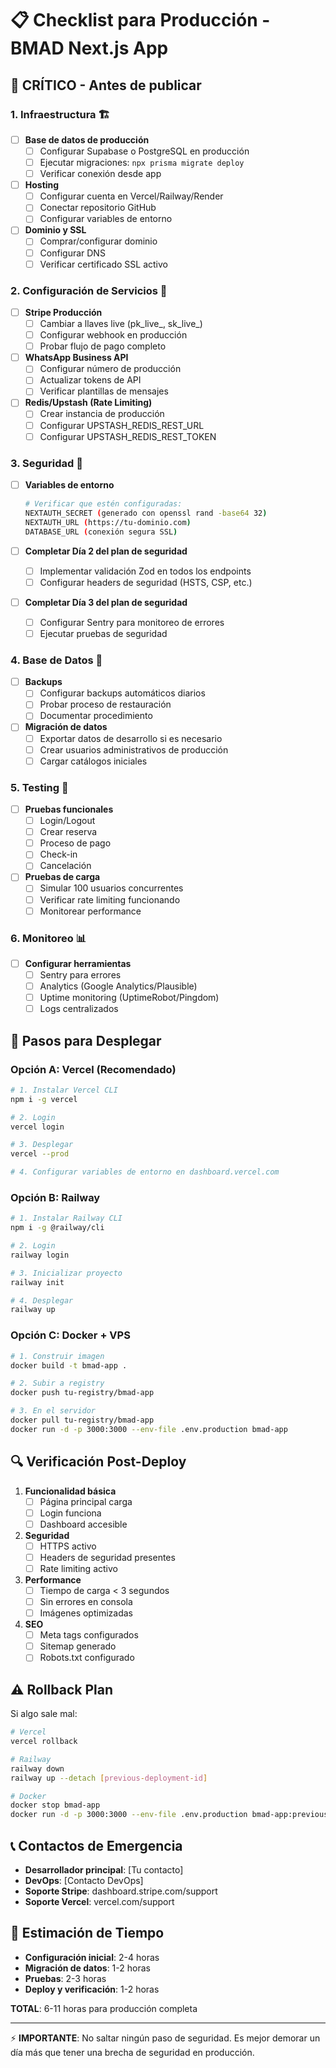 # 📋 Checklist para Producción - BMAD Next.js App

## 🚨 CRÍTICO - Antes de publicar

### 1. **Infraestructura** 🏗️
- [ ] **Base de datos de producción**
  - [ ] Configurar Supabase o PostgreSQL en producción
  - [ ] Ejecutar migraciones: `npx prisma migrate deploy`
  - [ ] Verificar conexión desde app

- [ ] **Hosting**
  - [ ] Configurar cuenta en Vercel/Railway/Render
  - [ ] Conectar repositorio GitHub
  - [ ] Configurar variables de entorno

- [ ] **Dominio y SSL**
  - [ ] Comprar/configurar dominio
  - [ ] Configurar DNS
  - [ ] Verificar certificado SSL activo

### 2. **Configuración de Servicios** 🔧
- [ ] **Stripe Producción**
  - [ ] Cambiar a llaves live (pk_live_, sk_live_)
  - [ ] Configurar webhook en producción
  - [ ] Probar flujo de pago completo

- [ ] **WhatsApp Business API**
  - [ ] Configurar número de producción
  - [ ] Actualizar tokens de API
  - [ ] Verificar plantillas de mensajes

- [ ] **Redis/Upstash (Rate Limiting)**
  - [ ] Crear instancia de producción
  - [ ] Configurar UPSTASH_REDIS_REST_URL
  - [ ] Configurar UPSTASH_REDIS_REST_TOKEN

### 3. **Seguridad** 🔐
- [ ] **Variables de entorno**
  ```bash
  # Verificar que estén configuradas:
  NEXTAUTH_SECRET (generado con openssl rand -base64 32)
  NEXTAUTH_URL (https://tu-dominio.com)
  DATABASE_URL (conexión segura SSL)
  ```

- [ ] **Completar Día 2 del plan de seguridad**
  - [ ] Implementar validación Zod en todos los endpoints
  - [ ] Configurar headers de seguridad (HSTS, CSP, etc.)

- [ ] **Completar Día 3 del plan de seguridad**
  - [ ] Configurar Sentry para monitoreo de errores
  - [ ] Ejecutar pruebas de seguridad

### 4. **Base de Datos** 💾
- [ ] **Backups**
  - [ ] Configurar backups automáticos diarios
  - [ ] Probar proceso de restauración
  - [ ] Documentar procedimiento

- [ ] **Migración de datos**
  - [ ] Exportar datos de desarrollo si es necesario
  - [ ] Crear usuarios administrativos de producción
  - [ ] Cargar catálogos iniciales

### 5. **Testing** 🧪
- [ ] **Pruebas funcionales**
  - [ ] Login/Logout
  - [ ] Crear reserva
  - [ ] Proceso de pago
  - [ ] Check-in
  - [ ] Cancelación

- [ ] **Pruebas de carga**
  - [ ] Simular 100 usuarios concurrentes
  - [ ] Verificar rate limiting funcionando
  - [ ] Monitorear performance

### 6. **Monitoreo** 📊
- [ ] **Configurar herramientas**
  - [ ] Sentry para errores
  - [ ] Analytics (Google Analytics/Plausible)
  - [ ] Uptime monitoring (UptimeRobot/Pingdom)
  - [ ] Logs centralizados

## 📝 Pasos para Desplegar

### Opción A: Vercel (Recomendado)
```bash
# 1. Instalar Vercel CLI
npm i -g vercel

# 2. Login
vercel login

# 3. Desplegar
vercel --prod

# 4. Configurar variables de entorno en dashboard.vercel.com
```

### Opción B: Railway
```bash
# 1. Instalar Railway CLI
npm i -g @railway/cli

# 2. Login
railway login

# 3. Inicializar proyecto
railway init

# 4. Desplegar
railway up
```

### Opción C: Docker + VPS
```bash
# 1. Construir imagen
docker build -t bmad-app .

# 2. Subir a registry
docker push tu-registry/bmad-app

# 3. En el servidor
docker pull tu-registry/bmad-app
docker run -d -p 3000:3000 --env-file .env.production bmad-app
```

## 🔍 Verificación Post-Deploy

1. **Funcionalidad básica**
   - [ ] Página principal carga
   - [ ] Login funciona
   - [ ] Dashboard accesible

2. **Seguridad**
   - [ ] HTTPS activo
   - [ ] Headers de seguridad presentes
   - [ ] Rate limiting activo

3. **Performance**
   - [ ] Tiempo de carga < 3 segundos
   - [ ] Sin errores en consola
   - [ ] Imágenes optimizadas

4. **SEO**
   - [ ] Meta tags configurados
   - [ ] Sitemap generado
   - [ ] Robots.txt configurado

## ⚠️ Rollback Plan

Si algo sale mal:
```bash
# Vercel
vercel rollback

# Railway
railway down
railway up --detach [previous-deployment-id]

# Docker
docker stop bmad-app
docker run -d -p 3000:3000 --env-file .env.production bmad-app:previous-version
```

## 📞 Contactos de Emergencia

- **Desarrollador principal**: [Tu contacto]
- **DevOps**: [Contacto DevOps]
- **Soporte Stripe**: dashboard.stripe.com/support
- **Soporte Vercel**: vercel.com/support

## 🎯 Estimación de Tiempo

- **Configuración inicial**: 2-4 horas
- **Migración de datos**: 1-2 horas
- **Pruebas**: 2-3 horas
- **Deploy y verificación**: 1-2 horas

**TOTAL**: 6-11 horas para producción completa

---

⚡ **IMPORTANTE**: No saltar ningún paso de seguridad. Es mejor demorar un día más que tener una brecha de seguridad en producción.
